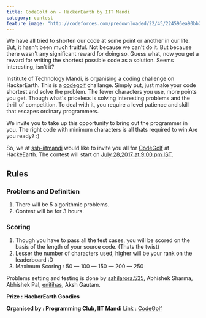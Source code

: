 ```yaml
---
title: CodeGolf on - HackerEarth by IIT Mandi
category: contest
feature_image: "http://codeforces.com/predownloaded/22/45/224596ea90bb265ff1333e675b8a2be0435fdd2e.jpg"
---
```


We have all tried to shorten our code at some point or another in our life. But, it hasn't been much fruitful. Not because we can't do it. But because there wasn't any significant reward for doing so.
Guess what, now you get a reward for writing the shortest possible code as a solution. Seems interesting, isn't it?

Institute of Technology Mandi, is organising a coding challenge on HackerEarth. This  is a [codegolf](https://en.wikipedia.org/wiki/Code_golf) challange. Simply put, just make your code shortest and solve the problem. The fewer characters you use, more points you get.
Though what's priceless is solving interesting problems and the thrill of competition. To deal with it, you require a level patience and skill that escapes ordinary programmers.

We invite you to take up this opportunity to bring out the programmer in you. The right code with minimum characters is all thats required to win.Are you ready? :)
<!-- more -->

So, we at [ssh-iitmandi](https://ssh-iitmandi.github.io) would like to invite you all for  [CodeGolf](https://www.hackerearth.com/challenge/college/iitmandi/) at HackeEarth. The contest will start on [July 28,2017 at 9:00 pm IST](https://www.timeanddate.com/worldclock/fixedtime.html?msg=CodeGolf&iso=20170728T21&p1=176&ah=3).

## Rules
### Problems and Definition
   1. There will be 5 algorithmic problems.
   2. Contest will be for 3 hours.

### Scoring
  1. Though you have to pass all the test cases, you will be scored on the basis of the length of your source code. (Thats the twist)
  2. Lesser the number of characters used, higher will be your rank on the leaderboard :D
  3. Maximum Scoring : 50 — 100 — 150 — 200 — 250
<!--more-->
Problems setting and testing is done by [sahilarora.535](http://codeforces.com/profile/sahilarora.535), Abhishek Sharma, Abhishek Pal, [enitihas](http://codeforces.com/profile/enitihas), Aksh Gautam.

__Prize : HackerEarth Goodies__
<!--more-->
__Organised by : Programming Club, IIT Mandi__
Link : [CodeGolf](https://www.hackerearth.com/challenge/college/iitmandi/)